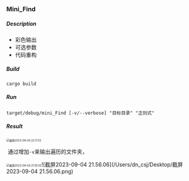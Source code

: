 ### Mini_Find

##### Description

* 彩色输出
* 可选参数
* 代码重构

##### Build

```shell
cargo build
```

##### Run

```shell
target/debug/mini_Find [-v/--verbose] "目标目录" "正则式"
```

##### Result

<img src="/Users/dn_csj/Desktop/截屏2023-09-04 22.17.53.png" alt="截屏2023-09-04 22.17.53" style="zoom:50%;" />

​	通过增加`-v`来输出遍历的文件夹，

<img src="/Users/dn_csj/Desktop/截屏2023-09-04 21.55.52.png" alt="截屏2023-09-04 21.55.52" style="zoom:50%;" />![截屏2023-09-04 21.56.06](/Users/dn_csj/Desktop/截屏2023-09-04 21.56.06.png)